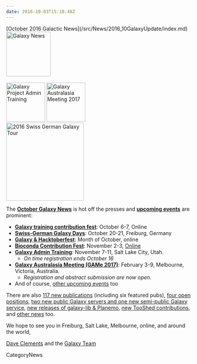 ```yaml
---
date: 2016-10-03T15:10:48Z
---
```

<div class='newsItemHeader'>[October 2016 Galactic News](/src/News/2016_10GalaxyUpdate/index.md)</div>

<div class='right'>
<div class='right'><a href='/GalaxyUpdates/2016_10'><img src='/Images/GalaxyLogos/GalaxyNews.png' alt='Galaxy News' width=120 /></a></div><br />
<a href='/GalaxyUpdates/2016_10#galaxy-admin-training-november-7-11-salt-lake-city-utah'><img src='/Images/Logos/AdminTraining2016-500.png' alt='Galaxy Project Admin Training' width="105" /></a>
<a href='/GalaxyUpdates/2016_10#galaxy-australasia-meeting-game-2017-registration--abstract-submission-are-open'><img src='/Images/Logos/GAMeLogo200.png' alt='Galaxy Australasia Meeting 2017' width="105" /></a><br />
<div class='right'><a href='/GalaxyUpdates/2016_10#swiss-german-galaxy-days'><img src='/Images/Logos/SG2016T.V2_logo.png' alt='2016 Swiss German Galaxy Tour' width="210" /></a></div>
</div>

The **[October Galaxy News](/src/GalaxyUpdates/2016_10/index.md)** is hot off the presses and **[upcoming events](/src/GalaxyUpdates/2016_10/index.md#events)** are prominent:

* **[Galaxy training contribution fest](/src/GalaxyUpdates/2016_10/index.md#galaxy-training-contribution-fest-6-7-october-online)**: October 6-7, Online 
* **[Swiss-German Galaxy Days](/src/GalaxyUpdates/2016_10/index.md#swiss-german-galaxy-days)**: October 20-21, Freiburg, Germany
* **[Galaxy & Hacktoberfest](/src/GalaxyUpdates/2016_10/index.md#galaxy--hacktoberfest)**: Month of October, online
* **[Bioconda Contribution Fest](/src/GalaxyUpdates/2016_10/index.md#conda-conda-conda)**: November 2-3, [Online](https://github.com/bioconda/bioconda-recipes/issues/2277)
* **[Galaxy Admin Training](/src/GalaxyUpdates/2016_10/index.md#galaxy-admin-training-november-7-11-salt-lake-city-utah)**: November 7-11, Salt Lake City, Utah. 
  * *On time registration ends October 16*
* **[Galaxy Australasia Meeting (GAMe 2017)](/src/GalaxyUpdates/2016_10/index.md#galaxy-australasia-meeting-game-2017-registration--abstract-submission-are-open)**: February 3-9, Melbourne, Victoria, Australia. 
  * *Registration and abstract submission are now open.* 
* And of course, [other upcoming events](/src/GalaxyUpdates/2016_10/index.md#other-upcoming-events) too

There are also [117 new publications](/src/GalaxyUpdates/2016_10/index.md#new-publications) (including six featured pubs), [four open positions](/src/GalaxyUpdates/2016_10/index.md#whos-hiring), [two new public Galaxy servers and one new semi-public Galaxy service](/src/GalaxyUpdates/2016_10/index.md#public-galaxy-server-news), [new releases of galaxy-lib & Planemo](/src/GalaxyUpdates/2016_10/index.md#releases), [new TooShed contributions](/src/GalaxyUpdates/2016_10/index.md#toolshed-contributions), and [other news](/src/GalaxyUpdates/2016_10/index.md#other-news) too.

We hope to see you in Freiburg, Salt Lake, Melbourne, online, and around the world,

[Dave Clements](/src/DaveClements/index.md) and the [Galaxy Team](/src/GalaxyTeam/index.md)


CategoryNews
